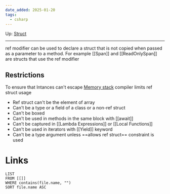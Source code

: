 ```yaml
---
date_added: 2025-01-20
tags:
  - csharp
---
```

Up: [Struct](Struct.md)
___
 ref modifier can be used to declare a struct that is not copied when passed as a parameter to a method. 
For example [[Span]] and [[ReadOnlySpan]] are structs that use the ref modifier 

## Restrictions
To ensure that Intances can't escape [Memory stack](Memory%20stack.md) compiler limits ref struct usage
- Ref struct can't be the element of array
- Can't be a type or a field of a class or a non-ref struct
- Can't be boxed
- Can't be used in methods in the same block with [[await]]
- Can't be captured in [[Lambda Expressions]] or [[Local Functions]]
- Can't be used in iterators with [[Yield]] keyword
- Can't be a type argument unless ==allows ref struct== constraint is used


# Links
```dataview
LIST
FROM [[]]
WHERE contains(file.name, "")
SORT file.name ASC
```
